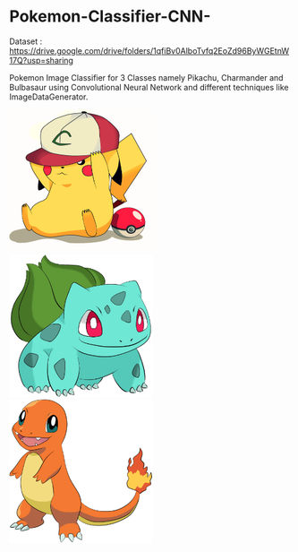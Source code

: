 # Pokemon-Classifier-CNN-

Dataset : https://drive.google.com/drive/folders/1qfiBv0AlboTvfq2EoZd96ByWGEtnW17Q?usp=sharing
 
Pokemon Image Classifier for 3 Classes namely Pikachu, Charmander and Bulbasaur using Convolutional Neural Network and different techniques like ImageDataGenerator.


<img src="https://github.com/Rk221b/Pokemon-Classifier-CNN-/blob/master/Image/309.jpg" width="256" height="256" title="Pikachu">

<img src="https://github.com/Rk221b/Pokemon-Classifier-CNN-/blob/master/Image/400.jpg" width="256" height="256" title="Pikachu">

<img src="https://github.com/Rk221b/Pokemon-Classifier-CNN-/blob/master/Image/525.jpg" width="256" height="256" title="Pikachu">




